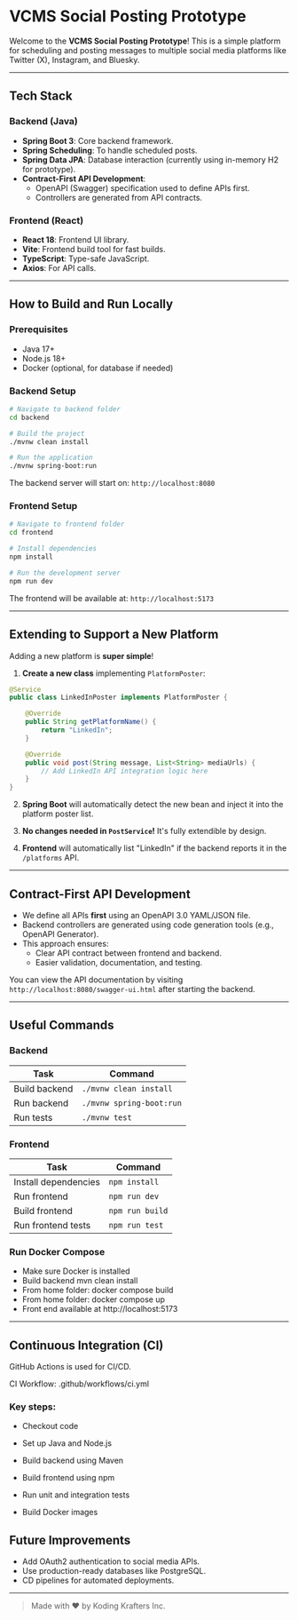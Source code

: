 # VCMS Social Posting Prototype

Welcome to the **VCMS Social Posting Prototype**! This is a simple platform for scheduling and posting messages to multiple social media platforms like Twitter (X), Instagram, and Bluesky.

---

## Tech Stack

### Backend (Java)
- **Spring Boot 3**: Core backend framework.
- **Spring Scheduling**: To handle scheduled posts.
- **Spring Data JPA**: Database interaction (currently using in-memory H2 for prototype).
- **Contract-First API Development**:
  - OpenAPI (Swagger) specification used to define APIs first.
  - Controllers are generated from API contracts.

### Frontend (React)
- **React 18**: Frontend UI library.
- **Vite**: Frontend build tool for fast builds.
- **TypeScript**: Type-safe JavaScript.
- **Axios**: For API calls.

---

## How to Build and Run Locally

### Prerequisites
- Java 17+
- Node.js 18+
- Docker (optional, for database if needed)

### Backend Setup

```bash
# Navigate to backend folder
cd backend

# Build the project
./mvnw clean install

# Run the application
./mvnw spring-boot:run
```

The backend server will start on: `http://localhost:8080`

### Frontend Setup

```bash
# Navigate to frontend folder
cd frontend

# Install dependencies
npm install

# Run the development server
npm run dev
```

The frontend will be available at: `http://localhost:5173`

---

## Extending to Support a New Platform

Adding a new platform is **super simple**!

1. **Create a new class** implementing `PlatformPoster`:

```java
@Service
public class LinkedInPoster implements PlatformPoster {

    @Override
    public String getPlatformName() {
        return "LinkedIn";
    }

    @Override
    public void post(String message, List<String> mediaUrls) {
        // Add LinkedIn API integration logic here
    }
}
```

2. **Spring Boot** will automatically detect the new bean and inject it into the platform poster list.

3. **No changes needed in `PostService`!** It's fully extendible by design.

4. **Frontend** will automatically list "LinkedIn" if the backend reports it in the `/platforms` API.

---

## Contract-First API Development

- We define all APIs **first** using an OpenAPI 3.0 YAML/JSON file.
- Backend controllers are generated using code generation tools (e.g., OpenAPI Generator).
- This approach ensures:
  - Clear API contract between frontend and backend.
  - Easier validation, documentation, and testing.

You can view the API documentation by visiting `http://localhost:8080/swagger-ui.html` after starting the backend.

---

## Useful Commands

### Backend
| Task                  | Command |
| --------------------- | ------- |
| Build backend         | `./mvnw clean install` |
| Run backend           | `./mvnw spring-boot:run` |
| Run tests             | `./mvnw test` |

### Frontend
| Task                  | Command |
| --------------------- | ------- |
| Install dependencies  | `npm install` |
| Run frontend          | `npm run dev` |
| Build frontend        | `npm run build` |
| Run frontend tests    | `npm run test` |

### Run Docker Compose

- Make sure Docker is installed
- Build backend mvn clean install
- From home folder: docker compose build
- From home folder: docker compose up
- Front end available at http://localhost:5173

---

## Continuous Integration (CI)

GitHub Actions is used for CI/CD.

CI Workflow: .github/workflows/ci.yml

### Key steps:

- Checkout code

- Set up Java and Node.js

- Build backend using Maven

- Build frontend using npm

- Run unit and integration tests

- Build Docker images

## Future Improvements
- Add OAuth2 authentication to social media APIs.
- Use production-ready databases like PostgreSQL.
- CD pipelines for automated deployments.

---



> Made with ❤️ by Koding Krafters Inc.